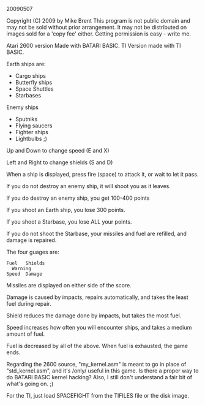 20090507

Copyright (C) 2009 by Mike Brent
This program is not public domain and may
not be sold without prior arrangement.
It may not be distributed on images sold
for a 'copy fee' either.
Getting permission is easy - write me.

Atari 2600 version Made with BATARI BASIC.
TI Version made with TI BASIC.

Earth ships are:

- Cargo ships
- Butterfly ships
- Space Shuttles
- Starbases

Enemy ships

- Sputniks
- Flying saucers
- Fighter ships
- Lightbulbs ;)

Up and Down to change speed (E and X)

Left and Right to change shields (S and D)

When a ship is displayed, press fire (space) to attack it, or wait to let it pass.

If you do not destroy an enemy ship, it will shoot you as it leaves.

If you do destroy an enemy ship, you get 100-400 points

If you shoot an Earth ship, you lose 300 points.

If you shoot a Starbase, you lose ALL your points.

If you do not shoot the Starbase, your missiles and fuel are refilled, and damage is repaired.

The four guages are:

```
Fuel   Shields
  Warning
Speed  Damage
```

Missiles are displayed on either side of the score.

Damage is caused by impacts, repairs automatically, and takes the least fuel during repair.

Shield reduces the damage done by impacts, but takes the most fuel.

Speed increases how often you will encounter ships, and takes a medium amount of fuel.

Fuel is decreased by all of the above. When fuel is exhausted, the game ends.

Regarding the 2600 source, "my_kernel.asm" is meant to go in place of "std_kernel.asm", and it's /only/ useful in this game. Is there a proper way to do BATARI BASIC kernel
hacking? Also, I still don't understand a fair bit of what's going on. ;)

For the TI, just load SPACEFIGHT from the TIFILES file or the disk image.

